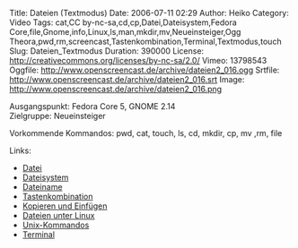 Title: Dateien (Textmodus)
Date: 2006-07-11 02:29
Author: Heiko
Category: Video
Tags: cat,CC by-nc-sa,cd,cp,Datei,Dateisystem,Fedora Core,file,Gnome,info,Linux,ls,man,mkdir,mv,Neueinsteiger,Ogg Theora,pwd,rm,screencast,Tastenkombination,Terminal,Textmodus,touch
Slug: Dateien_Textmodus
Duration: 390000
License: http://creativecommons.org/licenses/by-nc-sa/2.0/
Vimeo: 13798543
Oggfile: http://www.openscreencast.de/archive/dateien2_016.ogg
Srtfile: http://www.openscreencast.de/archive/dateien2_016.srt
Image: http://www.openscreencast.de/archive/dateien2_016.png

Ausgangspunkt: Fedora Core 5, GNOME 2.14  
Zielgruppe: Neueinsteiger  

Vorkommende Kommandos: pwd, cat, touch, ls, cd, mkdir, cp, mv ,rm, file

Links:

  * [Datei](http://de.wikipedia.org/wiki/Datei)
  * [Dateisystem](http://de.wikipedia.org/wiki/Dateisystem)
  * [Dateiname](http://de.wikipedia.org/wiki/Dateiname)
  * [Tastenkombination](http://de.wikipedia.org/wiki/Tastenkombination)
  * [Kopieren und Einfügen](http://de.wikipedia.org/wiki/Kopieren_und_Einf%C3%BCgen)
  * [Dateien unter Linux](http://www.selflinux.org/selflinux/html/dateien_unter_linux.html)
  * [Unix-Kommandos](http://de.wikipedia.org/wiki/Unix-Kommandos)
  * [Terminal](http://de.wikipedia.org/wiki/Terminalemulation)

